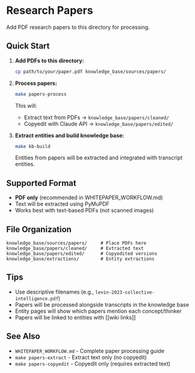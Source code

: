 # Research Papers

Add PDF research papers to this directory for processing.

## Quick Start

1. **Add PDFs to this directory:**
   ```bash
   cp path/to/your/paper.pdf knowledge_base/sources/papers/
   ```

2. **Process papers:**
   ```bash
   make papers-process
   ```

   This will:
   - Extract text from PDFs → `knowledge_base/papers/cleaned/`
   - Copyedit with Claude API → `knowledge_base/papers/edited/`

3. **Extract entities and build knowledge base:**
   ```bash
   make kb-build
   ```

   Entities from papers will be extracted and integrated with transcript entities.

## Supported Format

- **PDF only** (recommended in WHITEPAPER_WORKFLOW.md)
- Text will be extracted using PyMuPDF
- Works best with text-based PDFs (not scanned images)

## File Organization

```
knowledge_base/sources/papers/     # Place PDFs here
knowledge_base/papers/cleaned/     # Extracted text
knowledge_base/papers/edited/      # Copyedited versions
knowledge_base/extractions/        # Entity extractions
```

## Tips

- Use descriptive filenames (e.g., `levin-2023-collective-intelligence.pdf`)
- Papers will be processed alongside transcripts in the knowledge base
- Entity pages will show which papers mention each concept/thinker
- Papers will be linked to entities with [[wiki links]]

## See Also

- `WHITEPAPER_WORKFLOW.md` - Complete paper processing guide
- `make papers-extract` - Extract text only (no copyedit)
- `make papers-copyedit` - Copyedit only (requires extracted text)
